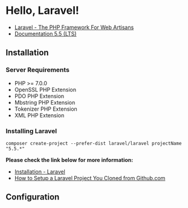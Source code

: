 # Hello, Laravel!

* [Laravel - The PHP Framework For Web Artisans](https://laravel.com/)
* [Documentation 5.5 (LTS)](https://laravel.com/docs/5.5)

## Installation

### Server Requirements

* PHP >= 7.0.0
* OpenSSL PHP Extension
* PDO PHP Extension
* Mbstring PHP Extension
* Tokenizer PHP Extension
* XML PHP Extension

### Installing Laravel

```
composer create-project --prefer-dist laravel/laravel projectName "5.5.*"
```

**Please check the link below for more information:**

* [Installation - Laravel](https://laravel.com/docs/5.5/installation)
* [How to Setup a Laravel Project You Cloned from Github.com](https://devmarketer.io/learn/setup-laravel-project-cloned-github-com/)

## Configuration

